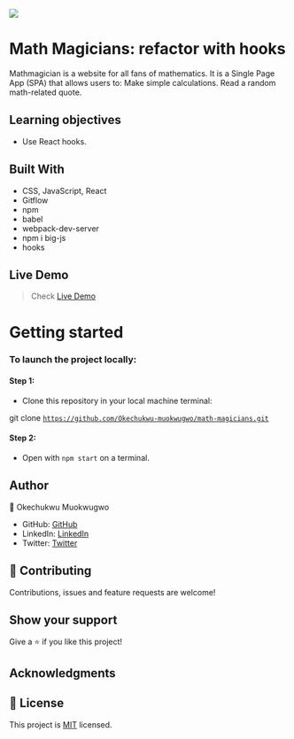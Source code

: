 ![](https://img.shields.io/badge/Microverse-blueviolet)

# Math Magicians: refactor with hooks
Mathmagician is a website for all fans of mathematics. It is a Single Page App (SPA) that allows users to: Make simple calculations. Read a random math-related quote.

 ## Learning objectives
- Use React hooks.

## Built With

- CSS, JavaScript, React
- Gitflow
- npm
- babel
- webpack-dev-server
- npm i big-js
- hooks

## Live Demo
> Check [Live Demo](https://mathmagiciansapps.netlify.app/)

# Getting started
### To launch the project locally:

#### Step 1:
- Clone this repository in your local machine terminal:

git clone <code>https://github.com/Okechukwu-muokwugwo/math-magicians.git</code>

#### Step 2:

- Open with <code>npm start</code> on a terminal.

## Author

👤 Okechukwu Muokwugwo

- GitHub: [GitHub](https://github.com/Okechukwu-muokwugwo)
- LinkedIn: [LinkedIn](https://www.linkedin.com/in/okeimuokwugwo/)
- Twitter: [Twitter](https://twitter.com/excel4eva)


## 🤝 Contributing

Contributions, issues and feature requests are welcome!


## Show your support

Give a ⭐️ if you like this project!

## Acknowledgments

## 📝 License

This project is [MIT](./MIT.md) licensed.
